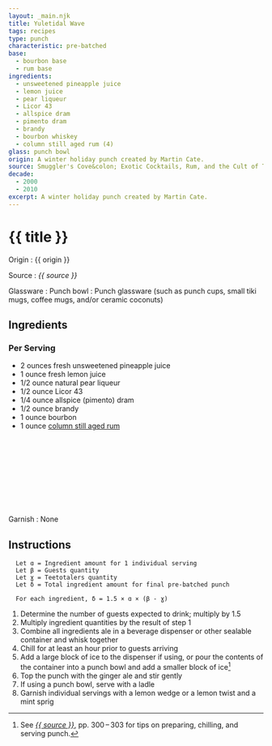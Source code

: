 ```yaml
---
layout: _main.njk
title: Yuletidal Wave
tags: recipes
type: punch
characteristic: pre-batched
base:
  - bourbon base
  - rum base
ingredients:
  - unsweetened pineapple juice
  - lemon juice
  - pear liqueur
  - Licor 43
  - allspice dram
  - pimento dram
  - brandy
  - bourbon whiskey
  - column still aged rum (4)
glass: punch bowl
origin: A winter holiday punch created by Martin Cate.
source: Smuggler's Cove&colon; Exotic Cocktails, Rum, and the Cult of Tiki
decade:
  - 2000
  - 2010
excerpt: A winter holiday punch created by Martin Cate.
---
```

<!-- markdownlint-disable MD025 -->
# {{ title }}
<!-- markdownlint-disable MD025 -->

Origin
  : {{ origin }}

Source
  : <cite>{{ source }}</cite>

Glassware
  : Punch bowl
  : Punch glassware (such as punch cups, small tiki mugs, coffee mugs, and/or ceramic coconuts)

## Ingredients

### Per Serving

* 2 ounces fresh unsweetened pineapple juice
* 1 ounce fresh lemon juice
* 1/2 ounce natural pear liqueur
* 1/2 ounce Licor 43
* 1/4 ounce allspice (pimento) dram
* 1/2 ounce brandy
* 1 ounce bourbon
* 1 ounce [column still aged rum](/rums/08-rum-column-still-aged/)<icon-l space="1em" label="(4)" class="bigger"><span class="with-icon"><svg class="icon"><use href="/assets/images/icons/circle-4.svg#circle-4"></use></svg></span></icon-l>

Garnish
  : None

## Instructions

```text
  Let ɑ = Ingredient amount for 1 individual serving
  Let β = Guests quantity
  Let ɣ = Teetotalers quantity
  Let δ = Total ingredient amount for final pre-batched punch

  For each ingredient, δ = 1.5 × ɑ × (β - ɣ)
```

1. Determine the number of guests expected to drink; multiply by 1.5
2. Multiply ingredient quantities by the result of step 1
3. Combine all ingredients ale in a beverage dispenser or other sealable container and whisk together
4. Chill for at least an hour prior to guests arriving
5. Add a large block of ice to the dispenser if using, or pour the contents of the container into a punch bowl and add a smaller block of ice[^1]
6. Top the punch with the ginger ale and stir gently
7. If using a punch bowl, serve with a ladle
8. Garnish individual servings with a lemon wedge or a lemon twist and a mint sprig

[^1]: See <cite><a href="https://www.smugglerscovesf.com/store/smugglers-cove-exotic-cocktails-rum-and-the-cult-of-tiki-signed" rel="external noopener" target="_blank">{{ source }}</a></cite>, pp. 300&NoBreak;&thinsp;&NoBreak;–&NoBreak;&thinsp;&NoBreak;303 for tips on preparing, chilling, and serving punch.

